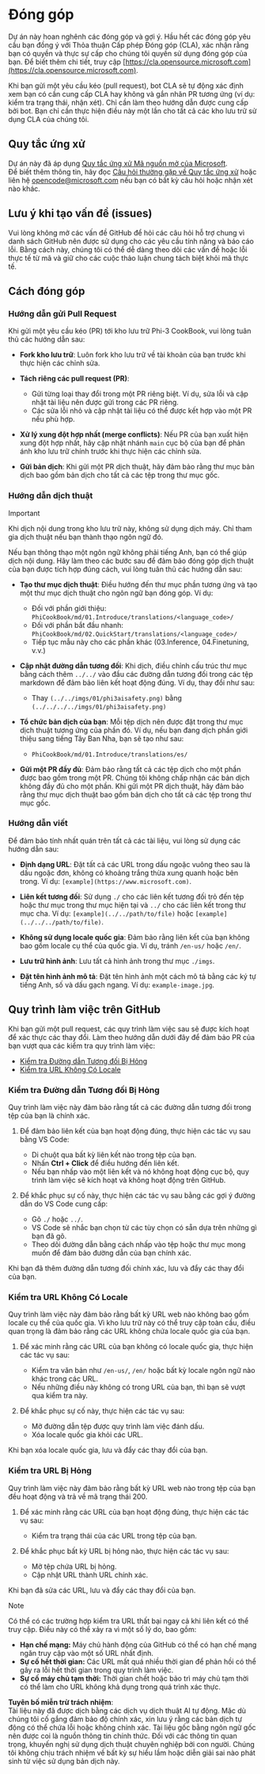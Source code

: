 # Đóng góp

Dự án này hoan nghênh các đóng góp và gợi ý. Hầu hết các đóng góp yêu cầu bạn đồng ý với Thỏa thuận Cấp phép Đóng góp (CLA), xác nhận rằng bạn có quyền và thực sự cấp cho chúng tôi quyền sử dụng đóng góp của bạn. Để biết thêm chi tiết, truy cập [https://cla.opensource.microsoft.com](https://cla.opensource.microsoft.com).

Khi bạn gửi một yêu cầu kéo (pull request), bot CLA sẽ tự động xác định xem bạn có cần cung cấp CLA hay không và gắn nhãn PR tương ứng (ví dụ: kiểm tra trạng thái, nhận xét). Chỉ cần làm theo hướng dẫn được cung cấp bởi bot. Bạn chỉ cần thực hiện điều này một lần cho tất cả các kho lưu trữ sử dụng CLA của chúng tôi.

## Quy tắc ứng xử

Dự án này đã áp dụng [Quy tắc ứng xử Mã nguồn mở của Microsoft](https://opensource.microsoft.com/codeofconduct/).  
Để biết thêm thông tin, hãy đọc [Câu hỏi thường gặp về Quy tắc ứng xử](https://opensource.microsoft.com/codeofconduct/faq/) hoặc liên hệ [opencode@microsoft.com](mailto:opencode@microsoft.com) nếu bạn có bất kỳ câu hỏi hoặc nhận xét nào khác.

## Lưu ý khi tạo vấn đề (issues)

Vui lòng không mở các vấn đề GitHub để hỏi các câu hỏi hỗ trợ chung vì danh sách GitHub nên được sử dụng cho các yêu cầu tính năng và báo cáo lỗi. Bằng cách này, chúng tôi có thể dễ dàng theo dõi các vấn đề hoặc lỗi thực tế từ mã và giữ cho các cuộc thảo luận chung tách biệt khỏi mã thực tế.

## Cách đóng góp

### Hướng dẫn gửi Pull Request

Khi gửi một yêu cầu kéo (PR) tới kho lưu trữ Phi-3 CookBook, vui lòng tuân thủ các hướng dẫn sau:

- **Fork kho lưu trữ**: Luôn fork kho lưu trữ về tài khoản của bạn trước khi thực hiện các chỉnh sửa.

- **Tách riêng các pull request (PR)**:
  - Gửi từng loại thay đổi trong một PR riêng biệt. Ví dụ, sửa lỗi và cập nhật tài liệu nên được gửi trong các PR riêng.
  - Các sửa lỗi nhỏ và cập nhật tài liệu có thể được kết hợp vào một PR nếu phù hợp.

- **Xử lý xung đột hợp nhất (merge conflicts)**: Nếu PR của bạn xuất hiện xung đột hợp nhất, hãy cập nhật nhánh `main` cục bộ của bạn để phản ánh kho lưu trữ chính trước khi thực hiện các chỉnh sửa.

- **Gửi bản dịch**: Khi gửi một PR dịch thuật, hãy đảm bảo rằng thư mục bản dịch bao gồm bản dịch cho tất cả các tệp trong thư mục gốc.

### Hướng dẫn dịch thuật

> [!IMPORTANT]
>
> Khi dịch nội dung trong kho lưu trữ này, không sử dụng dịch máy. Chỉ tham gia dịch thuật nếu bạn thành thạo ngôn ngữ đó.

Nếu bạn thông thạo một ngôn ngữ không phải tiếng Anh, bạn có thể giúp dịch nội dung. Hãy làm theo các bước sau để đảm bảo đóng góp dịch thuật của bạn được tích hợp đúng cách, vui lòng tuân thủ các hướng dẫn sau:

- **Tạo thư mục dịch thuật**: Điều hướng đến thư mục phần tương ứng và tạo một thư mục dịch thuật cho ngôn ngữ bạn đóng góp. Ví dụ:
  - Đối với phần giới thiệu: `PhiCookBook/md/01.Introduce/translations/<language_code>/`
  - Đối với phần bắt đầu nhanh: `PhiCookBook/md/02.QuickStart/translations/<language_code>/`
  - Tiếp tục mẫu này cho các phần khác (03.Inference, 04.Finetuning, v.v.)

- **Cập nhật đường dẫn tương đối**: Khi dịch, điều chỉnh cấu trúc thư mục bằng cách thêm `../../` vào đầu các đường dẫn tương đối trong các tệp markdown để đảm bảo liên kết hoạt động đúng. Ví dụ, thay đổi như sau:
  - Thay `(../../imgs/01/phi3aisafety.png)` bằng `(../../../../imgs/01/phi3aisafety.png)`

- **Tổ chức bản dịch của bạn**: Mỗi tệp dịch nên được đặt trong thư mục dịch thuật tương ứng của phần đó. Ví dụ, nếu bạn đang dịch phần giới thiệu sang tiếng Tây Ban Nha, bạn sẽ tạo như sau:
  - `PhiCookBook/md/01.Introduce/translations/es/`

- **Gửi một PR đầy đủ**: Đảm bảo rằng tất cả các tệp dịch cho một phần được bao gồm trong một PR. Chúng tôi không chấp nhận các bản dịch không đầy đủ cho một phần. Khi gửi một PR dịch thuật, hãy đảm bảo rằng thư mục dịch thuật bao gồm bản dịch cho tất cả các tệp trong thư mục gốc.

### Hướng dẫn viết

Để đảm bảo tính nhất quán trên tất cả các tài liệu, vui lòng sử dụng các hướng dẫn sau:

- **Định dạng URL**: Đặt tất cả các URL trong dấu ngoặc vuông theo sau là dấu ngoặc đơn, không có khoảng trắng thừa xung quanh hoặc bên trong. Ví dụ: `[example](https://www.microsoft.com)`.

- **Liên kết tương đối**: Sử dụng `./` cho các liên kết tương đối trỏ đến tệp hoặc thư mục trong thư mục hiện tại và `../` cho các liên kết trong thư mục cha. Ví dụ: `[example](../../path/to/file)` hoặc `[example](../../../path/to/file)`.

- **Không sử dụng locale quốc gia**: Đảm bảo rằng liên kết của bạn không bao gồm locale cụ thể của quốc gia. Ví dụ, tránh `/en-us/` hoặc `/en/`.

- **Lưu trữ hình ảnh**: Lưu tất cả hình ảnh trong thư mục `./imgs`.

- **Đặt tên hình ảnh mô tả**: Đặt tên hình ảnh một cách mô tả bằng các ký tự tiếng Anh, số và dấu gạch ngang. Ví dụ: `example-image.jpg`.

## Quy trình làm việc trên GitHub

Khi bạn gửi một pull request, các quy trình làm việc sau sẽ được kích hoạt để xác thực các thay đổi. Làm theo hướng dẫn dưới đây để đảm bảo PR của bạn vượt qua các kiểm tra quy trình làm việc:

- [Kiểm tra Đường dẫn Tương đối Bị Hỏng](../..)
- [Kiểm tra URL Không Có Locale](../..)

### Kiểm tra Đường dẫn Tương đối Bị Hỏng

Quy trình làm việc này đảm bảo rằng tất cả các đường dẫn tương đối trong tệp của bạn là chính xác.

1. Để đảm bảo liên kết của bạn hoạt động đúng, thực hiện các tác vụ sau bằng VS Code:
    - Di chuột qua bất kỳ liên kết nào trong tệp của bạn.
    - Nhấn **Ctrl + Click** để điều hướng đến liên kết.
    - Nếu bạn nhấp vào một liên kết và nó không hoạt động cục bộ, quy trình làm việc sẽ kích hoạt và không hoạt động trên GitHub.

1. Để khắc phục sự cố này, thực hiện các tác vụ sau bằng các gợi ý đường dẫn do VS Code cung cấp:
    - Gõ `./` hoặc `../`.
    - VS Code sẽ nhắc bạn chọn từ các tùy chọn có sẵn dựa trên những gì bạn đã gõ.
    - Theo dõi đường dẫn bằng cách nhấp vào tệp hoặc thư mục mong muốn để đảm bảo đường dẫn của bạn chính xác.

Khi bạn đã thêm đường dẫn tương đối chính xác, lưu và đẩy các thay đổi của bạn.

### Kiểm tra URL Không Có Locale

Quy trình làm việc này đảm bảo rằng bất kỳ URL web nào không bao gồm locale cụ thể của quốc gia. Vì kho lưu trữ này có thể truy cập toàn cầu, điều quan trọng là đảm bảo rằng các URL không chứa locale quốc gia của bạn.

1. Để xác minh rằng các URL của bạn không có locale quốc gia, thực hiện các tác vụ sau:

    - Kiểm tra văn bản như `/en-us/`, `/en/` hoặc bất kỳ locale ngôn ngữ nào khác trong các URL.
    - Nếu những điều này không có trong URL của bạn, thì bạn sẽ vượt qua kiểm tra này.

1. Để khắc phục sự cố này, thực hiện các tác vụ sau:
    - Mở đường dẫn tệp được quy trình làm việc đánh dấu.
    - Xóa locale quốc gia khỏi các URL.

Khi bạn xóa locale quốc gia, lưu và đẩy các thay đổi của bạn.

### Kiểm tra URL Bị Hỏng

Quy trình làm việc này đảm bảo rằng bất kỳ URL web nào trong tệp của bạn đều hoạt động và trả về mã trạng thái 200.

1. Để xác minh rằng các URL của bạn hoạt động đúng, thực hiện các tác vụ sau:
    - Kiểm tra trạng thái của các URL trong tệp của bạn.

2. Để khắc phục bất kỳ URL bị hỏng nào, thực hiện các tác vụ sau:
    - Mở tệp chứa URL bị hỏng.
    - Cập nhật URL thành URL chính xác.

Khi bạn đã sửa các URL, lưu và đẩy các thay đổi của bạn.

> [!NOTE]
>
> Có thể có các trường hợp kiểm tra URL thất bại ngay cả khi liên kết có thể truy cập. Điều này có thể xảy ra vì một số lý do, bao gồm:
>
> - **Hạn chế mạng:** Máy chủ hành động của GitHub có thể có hạn chế mạng ngăn truy cập vào một số URL nhất định.
> - **Sự cố hết thời gian:** Các URL mất quá nhiều thời gian để phản hồi có thể gây ra lỗi hết thời gian trong quy trình làm việc.
> - **Sự cố máy chủ tạm thời:** Thời gian chết hoặc bảo trì máy chủ tạm thời có thể làm cho URL không khả dụng trong quá trình xác thực.

**Tuyên bố miễn trừ trách nhiệm**:  
Tài liệu này đã được dịch bằng các dịch vụ dịch thuật AI tự động. Mặc dù chúng tôi cố gắng đảm bảo độ chính xác, xin lưu ý rằng các bản dịch tự động có thể chứa lỗi hoặc không chính xác. Tài liệu gốc bằng ngôn ngữ gốc nên được coi là nguồn thông tin chính thức. Đối với các thông tin quan trọng, khuyến nghị sử dụng dịch thuật chuyên nghiệp bởi con người. Chúng tôi không chịu trách nhiệm về bất kỳ sự hiểu lầm hoặc diễn giải sai nào phát sinh từ việc sử dụng bản dịch này.
